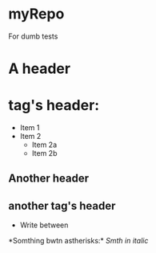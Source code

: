 # myRepo
For dumb tests

# A header <h1> tag's header:
  * Item 1
  * Item 2
    * Item 2a
    * Item 2b

## Another header <h2> another tag's header
 * Write between <Diamonds>

 
 \*Somthing bwtn astherisks:\*
 _Smth in italic_
